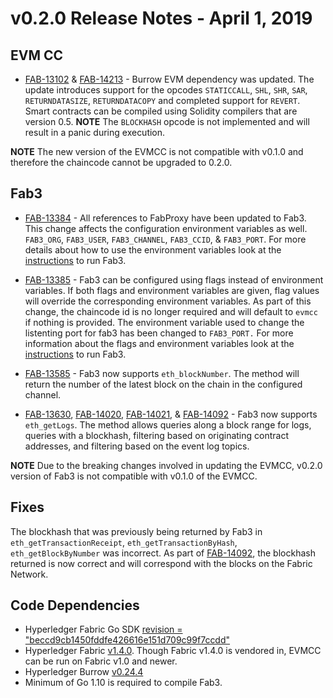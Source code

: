 v0.2.0 Release Notes - April 1, 2019
=====================================

EVM CC
------
- [FAB-13102](https://jira.hyperledger.org/browse/FAB-13102) &
  [FAB-14213](https://jira.hyperledger.org/browse/FAB-14213) - Burrow EVM
dependency was updated. The update introduces support for the opcodes
`STATICCALL`, `SHL`, `SHR`, `SAR`, `RETURNDATASIZE`, `RETURNDATACOPY` and
completed support for `REVERT`. Smart contracts can be compiled using Solidity
compilers that are version 0.5.
**NOTE** The `BLOCKHASH` opcode is not implemented and will result in a panic during
execution.

**NOTE** The new version of the EVMCC is not compatible with v0.1.0 and
therefore the chaincode cannot be upgraded to 0.2.0.

Fab3
----
- [FAB-13384](https://jira.hyperledger.org/browse/FAB-13384) - All references to
FabProxy have been updated to Fab3. This change affects the configuration
environment variables as well. `FAB3_ORG`, `FAB3_USER`, `FAB3_CHANNEL`,
`FAB3_CCID`, & `FAB3_PORT`. For more details about how to use the environment
variables look at the [instructions](../README.md#running-fab3)
to run Fab3.

- [FAB-13385](https://jira.hyperledger.org/browse/FAB-13385) - Fab3 can be
configured using flags instead of environment variables. If both flags and
environment variables are given, flag values will override the corresponding
environment variables. As part of this change, the chaincode id is no longer
required and will default to `evmcc` if nothing is provided. The environment
variable used to change the listenting port for fab3 has been changed to
`FAB3_PORT.` For more information about the flags and environment variables look
at the [instructions](../README.md#running-fab3) to run Fab3.

- [FAB-13585](https://jira.hyperledger.org/browse/FAB-13585) - Fab3 now supports
`eth_blockNumber`. The method will return the number of the latest block on the
chain in the configured channel.

- [FAB-13630](https://jira.hyperledger.org/browse/FAB-13630),
  [FAB-14020](https://jira.hyperledger.org/browse/FAB-14020),
  [FAB-14021](https://jira.hyperledger.org/browse/FAB-14021), &
  [FAB-14092](https://jira.hyperledger.org/browse/FAB-14092) - Fab3 now supports
`eth_getLogs`. The method allows queries along a block range for logs, queries
with a blockhash, filtering based on originating contract addresses, and
filtering based on the event log topics.

**NOTE** Due to the breaking changes involved in updating the EVMCC, v0.2.0
version of Fab3 is not compatible with v0.1.0 of the EVMCC.

Fixes
-----
The blockhash that was previously being returned by Fab3 in
`eth_getTransactionReceipt`, `eth_getTransactionByHash`, `eth_getBlockByNumber` was
incorrect. As part of [FAB-14092](https://jira.hyperledger.org/browse/FAB-14092),
the blockhash returned is now correct and will correspond with the blocks on the
Fabric Network.

Code Dependencies
-----------------
- Hyperledger Fabric Go SDK [revision = "beccd9cb1450fddfe426616e151d709c99f7ccdd"](https://github.com/hyperledger/fabric-sdk-go/tree/beccd9cb1450fddfe426616e151d709c99f7ccdd)
- Hyperledger Fabric [v1.4.0](https://github.com/hyperledger/fabric/releases/tag/v1.4.0).
Though Fabric v1.4.0 is vendored in, EVMCC can be run on Fabric v1.0 and newer.
- Hyperledger Burrow [v0.24.4](https://github.com/hyperledger/burrow/releases/tag/v0.24.4)
- Minimum of Go 1.10 is required to compile Fab3.
